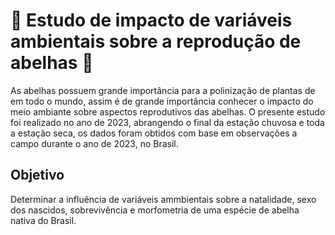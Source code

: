 # 🐝 Estudo de impacto de variáveis ambientais sobre a reprodução de abelhas 🐝

As abelhas possuem grande importância para a polinização de plantas de em todo o mundo, assim é de grande importância conhecer o impacto do meio ambiante sobre aspectos reprodutivos das abelhas. O presente estudo foi realizado no ano de 2023, abrangendo o final da estação chuvosa e toda a estação seca, os dados foram obtidos com base em observações a campo durante o ano de 2023, no Brasil.

## Objetivo
Determinar a influência de variáveis ammbientais sobre a natalidade, sexo dos nascidos, sobrevivência e morfometria de uma espécie de abelha nativa do Brasil.


